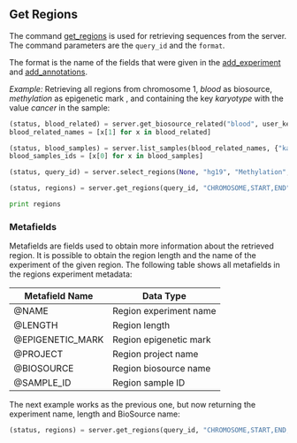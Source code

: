 ## Get Regions

The command [get_regions](http://deepblue.mpi-inf.mpg.de/api.php#api-get_regions) is used for retrieving sequences from the server.
The command parameters are the ``query_id`` and the ``format``.

The format is the name of the fields that were given in the [add_experiment](http://deepblue.mpi-inf.mpg.de/api.php#api-add_experiment) and [add_annotations](http://deepblue.mpi-inf.mpg.de/api.php#api-add_annotation).

*Example:* Retrieving all regions from chromosome 1, *blood* as biosource, *methylation* as epigenetic mark , and containing the key *karyotype* with the value *cancer* in the sample:

```python
(status, blood_related) = server.get_biosource_related("blood", user_key)
blood_related_names = [x[1] for x in blood_related]

(status, blood_samples) = server.list_samples(blood_related_names, {"karyotype":"cancer"}, user_key)
blood_samples_ids = [x[0] for x in blood_samples]

(status, query_id) = server.select_regions(None, "hg19", "Methylation", blood_samples_ids, None, None, "chr1", None, None, user_key)

(status, regions) = server.get_regions(query_id, "CHROMOSOME,START,END", user_key)

print regions
```

### Metafields

Metafields are fields used to obtain more information about the retrieved region.
It is possible to obtain the region length and the name of the experiment of the given region.
The following table shows all metafields in the regions experiment metadata:

| Metafield Name   | Data Type              |
|------------------|------------------------|
| @NAME            | Region experiment name |
| @LENGTH          | Region length          |
| @EPIGENETIC_MARK | Region epigenetic mark |
| @PROJECT         | Region project name    |
| @BIOSOURCE       | Region biosource name  |
| @SAMPLE_ID       | Region sample ID       |

The next example works as the previous one, but now returning the experiment name, length and BioSource name:

```python
(status, regions) = server.get_regions(query_id, "CHROMOSOME,START,END,@NAME,@LENGTH,@BIOSOURCE", user_key)
```
